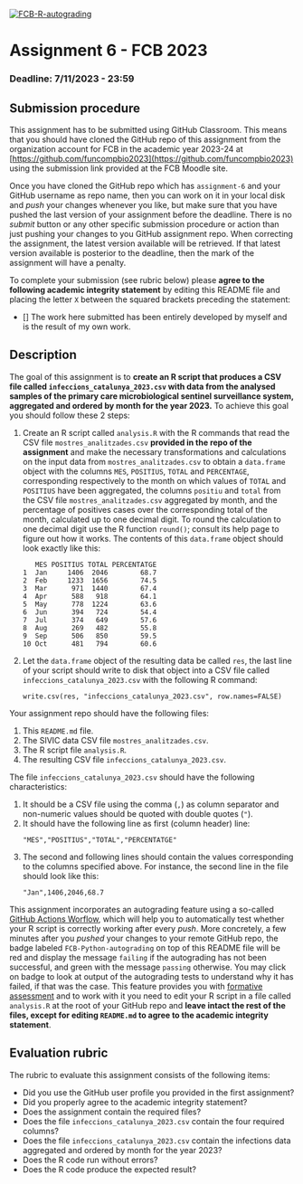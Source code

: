 [![FCB-R-autograding](../../actions/workflows/fcb_autograding.yml/badge.svg)](../../actions?query=workflow%3AFCB-R-autograding)

# Assignment 6 - FCB 2023
### Deadline: 7/11/2023 - 23:59

## Submission procedure

This assignment has to be submitted using GitHub Classroom. This
means that you should have cloned the GitHub repo of this assignment from
the organization account for FCB in the academic year 2023-24 at
[https://github.com/funcompbio2023](https://github.com/funcompbio2023)
using the submission link provided at the FCB Moodle site.

Once you have cloned the GitHub repo which has `assignment-6` and your
GitHub username as repo name, then you can work on it in your local disk
and _push_ your changes whenever you like, but make sure that you have pushed
the last version of your assignment before the deadline. There is no
_submit_ button or any other specific submission procedure or action than
just pushing your changes to you GitHub assignment repo. When correcting the
assignment, the latest version available will be retrieved. If that latest
version available is posterior to the deadline, then the mark of the assignment
will have a penalty.

To complete your submission (see rubric below) please **agree to the following
academic integrity statement** by editing this README file and placing the
letter `X` between the squared brackets preceding the statement:

- [] The work here submitted has been entirely developed by myself and is the
  result of my own work.

## Description

The goal of this assignment is to **create an R script that produces a CSV file
called `infeccions_catalunya_2023.csv` with data from the analysed samples
of the primary care microbiological sentinel surveillance system, aggregated
and ordered by month for the year 2023.** To achieve this goal you should
follow these 2 steps:

  1. Create an R script called `analysis.R` with the R commands that
     read the CSV file `mostres_analitzades.csv` **provided in the repo
     of the assignment** and make the necessary transformations and
     calculations on the input data from `mostres_analitzades.csv` to obtain a
     `data.frame` object with the columns `MES`, `POSITIUS`, `TOTAL` and
     `PERCENTAGE`, corresponding respectively to the month on which values
     of `TOTAL` and `POSITIUS` have been aggregated, the columns `positiu` and
     `total` from the CSV file `mostres_analitzades.csv` aggregated by month,
     and the percentage of positives cases over the corresponding total of the
     month, calculated up to one decimal digit. To round the calculation to one
     decimal digit use the R function `round()`; consult its help page to figure
     out how it works. The contents of this `data.frame` object should look
     exactly like this:
     ```
        MES POSITIUS TOTAL PERCENTATGE
     1  Jan     1406  2046        68.7
     2  Feb     1233  1656        74.5
     3  Mar      971  1440        67.4
     4  Apr      588   918        64.1
     5  May      778  1224        63.6
     6  Jun      394   724        54.4
     7  Jul      374   649        57.6
     8  Aug      269   482        55.8
     9  Sep      506   850        59.5
     10 Oct      481   794        60.6
     ```
  2. Let the `data.frame` object of the resulting data be called `res`,
     the last line of your script should write to disk that object
     into a CSV file called `infeccions_catalunya_2023.csv` with the
     following R command:
     ```
     write.csv(res, "infeccions_catalunya_2023.csv", row.names=FALSE)
     ```

Your assignment repo should have the following files:

  1. This `README.md` file.
  2. The SIVIC data CSV file `mostres_analitzades.csv`.
  3. The R script file `analysis.R`.
  4. The resulting CSV file `infeccions_catalunya_2023.csv`.

The file `infeccions_catalunya_2023.csv` should have the following
characteristics:

  1. It should be a CSV file using the comma (`,`) as column separator and
     non-numeric values should be quoted with double quotes (`"`).
  2. It should have the following line as first (column header) line:
     ```
     "MES","POSITIUS","TOTAL","PERCENTATGE"
     ```
  3. The second and following lines should contain the values corresponding
     to the columns specified above. For instance, the second line in the file
     should look like this:
     ```
     "Jan",1406,2046,68.7
     ```

This assignment incorporates an autograding feature using a so-called
[GitHub Actions Worflow](https://github.com/features/actions), which will
help you to automatically test whether your R script is
correctly working after every _push_. More concretely, a few minutes after
you _pushed_ your changes to your remote GitHub repo, the badge labeled
`FCB-Python-autograding` on top of this README file will be red and display
the message `failing` if the autograding has not been successful, and
green with the message `passing` otherwise. You may click on badge to
look at output of the autograding tests to understand why it has failed,
if that was the case. This feature provides you with
[formative assessment](https://en.wikipedia.org/wiki/Formative_assessment)
and to work with it you need to edit your R script in a file called
`analysis.R` at the root of your GitHub repo and **leave intact the rest of
the files, except for editing `README.md` to agree to the academic integrity
statement**.

## Evaluation rubric

The rubric to evaluate this assignment consists of the following items:

  * Did you use the GitHub user profile you provided in the first assignment?
  * Did you properly agree to the academic integrity statement?
  * Does the assignment contain the required files?
  * Does the file `infeccions_catalunya_2023.csv` contain the four required columns?
  * Does the file `infeccions_catalunya_2023.csv` contain the infections data
    aggregated and ordered by month for the year 2023?
  * Does the R code run without errors?
  * Does the R code produce the expected result?
